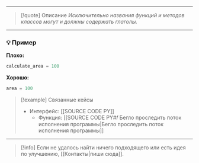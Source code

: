 ***

>[!quote] Описание
_Исключительно названия функций и методов классов могут и должны содержать глаголы._

***
### 💡 Пример


**Плохо:**
```python
calculate_area = 100
```

**Хорошо:**
```python
area = 100
```

> [!example] Связанные кейсы
>- Интерфейс: [[SOURCE CODE PY]]
>	- Функция: [[SOURCE CODE PY#𝑓 Бегло проследить поток исполнения программы|Бегло проследить поток исполнения программы]]

***

> [!info]
> Если не удалось найти ничего подходящего или есть идея по улучшению, [[Контакты|пиши сюда]].
